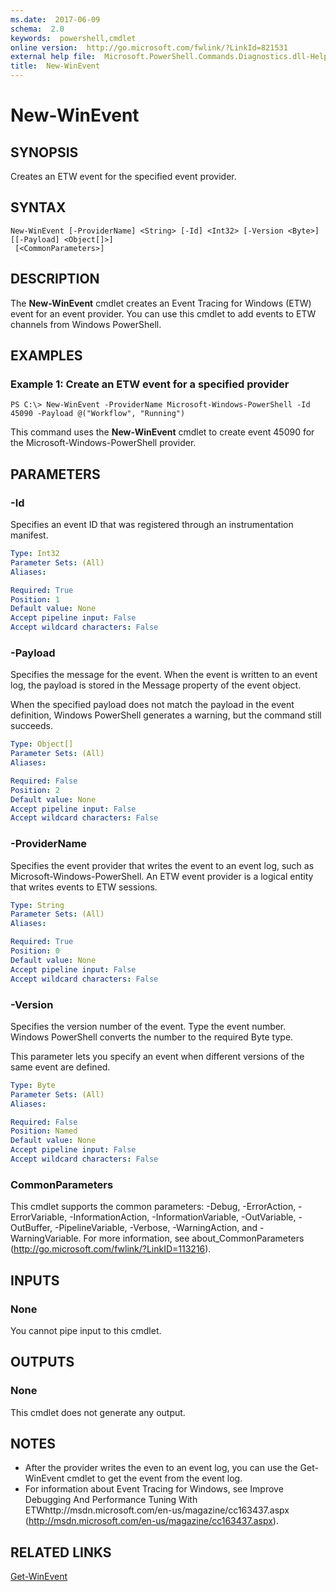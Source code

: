 ```yaml
---
ms.date:  2017-06-09
schema:  2.0
keywords:  powershell,cmdlet
online version:  http://go.microsoft.com/fwlink/?LinkId=821531
external help file:  Microsoft.PowerShell.Commands.Diagnostics.dll-Help.xml
title:  New-WinEvent
---
```


# New-WinEvent

## SYNOPSIS
Creates an ETW event for the specified event provider.

## SYNTAX

```
New-WinEvent [-ProviderName] <String> [-Id] <Int32> [-Version <Byte>] [[-Payload] <Object[]>]
 [<CommonParameters>]
```

## DESCRIPTION
The **New-WinEvent** cmdlet creates an Event Tracing for Windows (ETW) event for an event provider.
You can use this cmdlet to add events to ETW channels from Windows PowerShell.

## EXAMPLES

### Example 1: Create an ETW event for a specified provider
```
PS C:\> New-WinEvent -ProviderName Microsoft-Windows-PowerShell -Id 45090 -Payload @("Workflow", "Running")
```

This command uses the **New-WinEvent** cmdlet to create event 45090 for the Microsoft-Windows-PowerShell provider.

## PARAMETERS

### -Id
Specifies an event ID that was registered through an instrumentation manifest.

```yaml
Type: Int32
Parameter Sets: (All)
Aliases: 

Required: True
Position: 1
Default value: None
Accept pipeline input: False
Accept wildcard characters: False
```

### -Payload
Specifies the message for the event. When the event is written to an event log, the payload is stored in the Message property of the event object.

When the specified payload does not match the payload in the event definition, Windows PowerShell generates a warning, but the command still succeeds.

```yaml
Type: Object[]
Parameter Sets: (All)
Aliases: 

Required: False
Position: 2
Default value: None
Accept pipeline input: False
Accept wildcard characters: False
```

### -ProviderName
Specifies the event provider that writes the event to an event log, such as Microsoft-Windows-PowerShell. An ETW event provider is a logical entity that writes events to ETW sessions.

```yaml
Type: String
Parameter Sets: (All)
Aliases: 

Required: True
Position: 0
Default value: None
Accept pipeline input: False
Accept wildcard characters: False
```

### -Version
Specifies the version number of the event. Type the event number. Windows PowerShell converts the number to the required Byte type.

This parameter lets you specify an event when different versions of the same event are defined.

```yaml
Type: Byte
Parameter Sets: (All)
Aliases: 

Required: False
Position: Named
Default value: None
Accept pipeline input: False
Accept wildcard characters: False
```

### CommonParameters
This cmdlet supports the common parameters: -Debug, -ErrorAction, -ErrorVariable, -InformationAction, -InformationVariable, -OutVariable, -OutBuffer, -PipelineVariable, -Verbose, -WarningAction, and -WarningVariable. For more information, see about_CommonParameters (http://go.microsoft.com/fwlink/?LinkID=113216).

## INPUTS

### None
You cannot pipe input to this cmdlet.

## OUTPUTS

### None
This cmdlet does not generate any output.

## NOTES
* After the provider writes the even to an event log, you can use the Get-WinEvent cmdlet to get the event from the event log.
* For information about Event Tracing for Windows, see Improve Debugging And Performance Tuning With ETWhttp://msdn.microsoft.com/en-us/magazine/cc163437.aspx (http://msdn.microsoft.com/en-us/magazine/cc163437.aspx).

## RELATED LINKS

[Get-WinEvent](Get-WinEvent.md)

